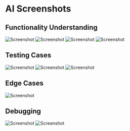 # AI Screenshots

<h2>Functionality Understanding</h2>

![Screenshot](../src/assets/screenshots/filter-function-screenshot.png)
![Screenshot](../src/assets/screenshots/tagging-commits.png)
![Screenshot](../src/assets/screenshots/environment-testing.png)
![Screenshot](../src/assets/screenshots/displaying-multiple-locations-localStorage.png)

<h2>Testing Cases</h2>

![Screenshot](../src/assets/screenshots/vitest-testing-images.png)
![Screenshot](../src/assets/screenshots/vitest-testing-useNavigate.png)
![Screenshot](../src/assets/screenshots/vitest-spy-localStorage.png)

<h2>Edge Cases</h2>

![Screenshot](../src/assets/screenshots/edge-cases-WeatherCard.png)

<h2>Debugging</h2>

![Screenshot](../src/assets/screenshots/debugging-mockNavigate-test.png)
![Screenshot](../src/assets/screenshots/debug-empty-props.png)

